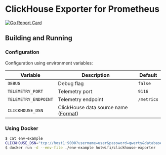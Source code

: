 # ClickHouse Exporter for Prometheus

[![Go Report Card](https://goreportcard.com/badge/github.com/hot-wifi/clickhouse_exporter)](https://goreportcard.com/report/github.com/hot-wifi/clickhouse_exporter)

## Building and Running

### Configuration

Configuration using environment variables:

| Variable             | Description                                                                        | Default    |
|----------------------|------------------------------------------------------------------------------------|------------|
| `DEBUG`              | Debug flag                                                                         | `false`    |
| `TELEMETRY_PORT`     | Telemetry port                                                                     | `9116`     |
| `TELEMETRY_ENDPOINT` | Telemetry endpoint                                                                 | `/metrics` |
| `CLICKHOUSE_DSN`     | ClickHouse data source name ([Format](https://github.com/kshvakov/clickhouse#dsn)) |            |

### Using Docker

```bash
$ cat env-example
CLICKHOUSE_DSN="tcp://host1:9000?username=user&password=qwerty&database=clicks&read_timeout=10&write_timeout=20&alt_hosts=host2:9000,host3:9000"
$ docker run -d --env-file ./env-example hotwifi/clickhouse-exporter
```